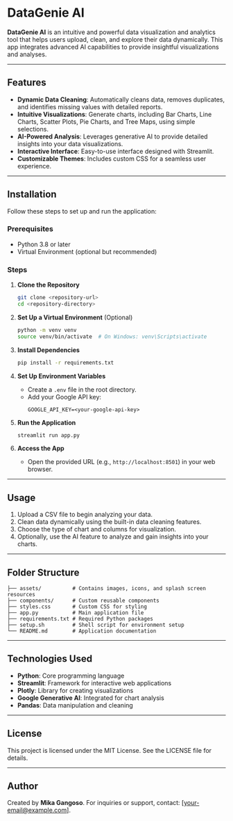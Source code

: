
# DataGenie AI

**DataGenie AI** is an intuitive and powerful data visualization and analytics tool that helps users upload, clean, and explore their data dynamically. This app integrates advanced AI capabilities to provide insightful visualizations and analyses.

---

## Features

- **Dynamic Data Cleaning**: Automatically cleans data, removes duplicates, and identifies missing values with detailed reports.
- **Intuitive Visualizations**: Generate charts, including Bar Charts, Line Charts, Scatter Plots, Pie Charts, and Tree Maps, using simple selections.
- **AI-Powered Analysis**: Leverages generative AI to provide detailed insights into your data visualizations.
- **Interactive Interface**: Easy-to-use interface designed with Streamlit.
- **Customizable Themes**: Includes custom CSS for a seamless user experience.

---

## Installation

Follow these steps to set up and run the application:

### Prerequisites
- Python 3.8 or later
- Virtual Environment (optional but recommended)

### Steps

1. **Clone the Repository**
   ```bash
   git clone <repository-url>
   cd <repository-directory>
   ```

2. **Set Up a Virtual Environment** (Optional)
   ```bash
   python -m venv venv
   source venv/bin/activate  # On Windows: venv\Scripts\activate
   ```

3. **Install Dependencies**
   ```bash
   pip install -r requirements.txt
   ```

4. **Set Up Environment Variables**
   - Create a `.env` file in the root directory.
   - Add your Google API key:
     ```
     GOOGLE_API_KEY=<your-google-api-key>
     ```

5. **Run the Application**
   ```bash
   streamlit run app.py
   ```

6. **Access the App**
   - Open the provided URL (e.g., `http://localhost:8501`) in your web browser.

---

## Usage

1. Upload a CSV file to begin analyzing your data.
2. Clean data dynamically using the built-in data cleaning features.
3. Choose the type of chart and columns for visualization.
4. Optionally, use the AI feature to analyze and gain insights into your charts.

---

## Folder Structure

```
├── assets/          # Contains images, icons, and splash screen resources
├── components/      # Custom reusable components
├── styles.css       # Custom CSS for styling
├── app.py           # Main application file
├── requirements.txt # Required Python packages
├── setup.sh         # Shell script for environment setup
└── README.md        # Application documentation
```

---

## Technologies Used

- **Python**: Core programming language
- **Streamlit**: Framework for interactive web applications
- **Plotly**: Library for creating visualizations
- **Google Generative AI**: Integrated for chart analysis
- **Pandas**: Data manipulation and cleaning

---

## License

This project is licensed under the MIT License. See the LICENSE file for details.

---

## Author

Created by **Mika Gangoso**. For inquiries or support, contact: [your-email@example.com].
